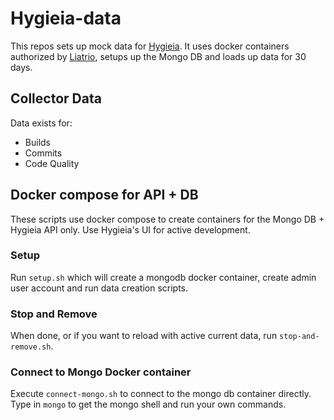 # Hygieia-data
This repos sets up mock data for [Hygieia](https://github.com/capitalone/Hygieia).  It uses docker containers authorized by [Liatrio](https://hub.docker.com/u/liatrio/), setups up the Mongo DB and loads up data for 30 days.

## Collector Data
Data exists for:
* Builds
* Commits
* Code Quality

## Docker compose for API + DB
These scripts use docker compose to create containers for the Mongo DB + Hygieia API only.  Use Hygieia's UI for active development.

### Setup
Run `setup.sh` which will create a mongodb docker container, create admin user account and run data creation scripts.

### Stop and Remove
When done, or if you want to reload with active current data, run `stop-and-remove.sh`.

### Connect to Mongo Docker container
Execute `connect-mongo.sh` to connect to the mongo db container directly.   Type in `mongo` to get the mongo shell and run your own commands. 

